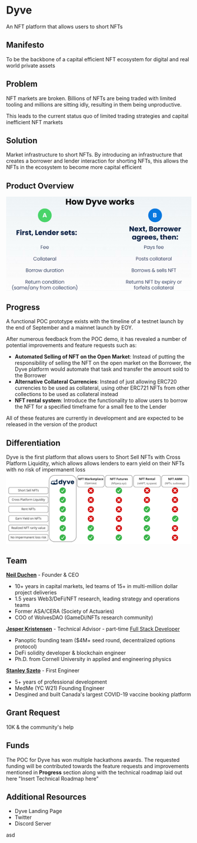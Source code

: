 # Dyve
An NFT platform that allows users to short NFTs

## Manifesto
To be the backbone of a capital efficient NFT ecosystem for digital and real world private assets

## Problem
NFT markets are broken. Billions of NFTs are being traded with limited tooling and millions are sitting idly, resulting in them being unproductive.

This leads to the current status quo of limited trading strategies and capital inefficient NFT markets

## Solution
Market infrastructure to short NFTs. By introducing an infrastructure that creates a borrower and lender interaction for shorting NFTs, this allows the NFTs in the ecosystem to become more capital efficient

## Product Overview
![User-Flow-pitch-deck|689x349](User-Flow-pitch-deck.PNG)

## Progress
A functional POC prototype exists with the timeline of a testnet launch by the end of September and a mainnet launch by EOY.

After numerous feedback from the POC demo, it has revealed a number of potential improvements and feature requests such as:
- **Automated Selling of NFT on the Open Market**: Instead of putting the responsibility of selling the NFT on the open market on the Borrower, the Dyve platform would automate that task and transfer the amount sold to the Borrower
- **Alternative Collateral Currencies**: Instead of just allowing ERC720 currencies to be used as collateral, using other ERC721 NFTs from other collections to be used as collateral instead
- **NFT rental system**: Introduce the functionality to allow users to borrow the NFT for a specified timeframe for a small fee to the Lender

All of these features are currently in development and are expected to be released in the version of the product

## Differentiation
Dyve is the first platform that allows users to Short Sell NFTs with Cross Platform Liquidity, which allows allows lenders to earn yield on their NFTs with no risk of impermanent loss
![differentiation|690x266](differentiation.PNG)

## Team
**[Neil Duchen](https://www.linkedin.com/in/neil-duchen/)** - Founder & CEO
- 10+ years in capital markets, led teams of 15+ in multi-million dollar project deliveries
- 1.5 years Web3/DeFi/NFT research, leading strategy and operations teams
- Former ASA/CERA (Society of Actuaries)
- COO of WolvesDAO (GameDi/NFTs research community)

**[Jesper Kristensen](https://www.linkedin.com/in/jespertoftkristensen/)** - Technical Advisor - part-time [Full Stack Developer](https://jesperkristensen58.github.io/)
- Panoptic founding team ($4M+ seed round, decentralized options protocol)
- DeFi solidity developer & blockchain engineer
- Ph.D. from Cornell University in applied and engineering physics

**[Stanley Szeto](https://www.linkedin.com/in/gwszeto/)** - First Engineer
- 5+ years of professional development
- MedMe (YC W21) Founding Engineer
- Desgined and built Canada's largest COVID-19 vaccine booking platform


## Grant Request
10K & the community's help

## Funds
The POC for Dyve has won multiple hackathons awards. The requested funding will be contributed towards the feature requests and improvements mentioned in **Progress** section along with the technical roadmap laid out here
"Insert Technical Roadmap here"

## Additional Resources
- Dyve Landing Page
- Twitter
- Discord Server

asd

